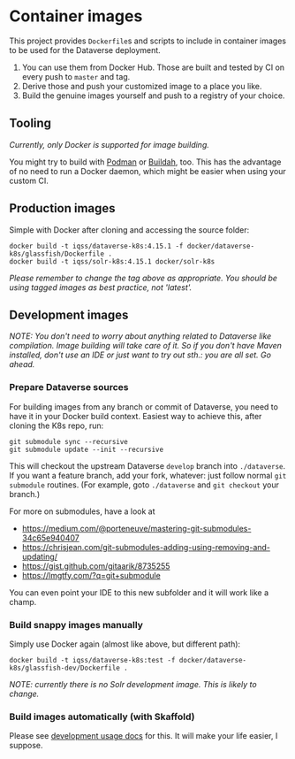 # Container images

This project provides `Dockerfile`s and scripts to include in container
images to be used for the Dataverse deployment.

1. You can use them from Docker Hub. Those are built and tested by CI on every push to `master` and tag.
2. Derive those and push your customized image to a place you like.
3. Build the genuine images yourself and push to a registry of your choice.

## Tooling

*Currently, only Docker is supported for image building.*

You might try to build with [Podman](https://podman.io) or [Buildah](https://buildah.io/), too.
This has the advantage of no need to run a Docker daemon, which might be easier
when using your custom CI.

## Production images

Simple with Docker after cloning and accessing the source folder:
```
docker build -t iqss/dataverse-k8s:4.15.1 -f docker/dataverse-k8s/glassfish/Dockerfile .
docker build -t iqss/solr-k8s:4.15.1 docker/solr-k8s
```
*Please remember to change the tag above as appropriate. You should be*
*using tagged images as best practice, not 'latest'.*

## Development images

*NOTE: You don't need to worry about anything related to Dataverse like compilation.*
*Image building will take care of it. So if you don't have Maven installed,*
*don't use an IDE or just want to try out sth.: you are all set. Go ahead.*

### Prepare Dataverse sources
For building images from any branch or commit of Dataverse, you need to have
it in your Docker build context. Easiest way to achieve this, after cloning the
K8s repo, run:

```
git submodule sync --recursive
git submodule update --init --recursive
```

This will checkout the upstream Dataverse `develop` branch into `./dataverse`.
If you want a feature branch, add your fork, whatever: just follow normal `git submodule`
routines. (For example, goto `./dataverse` and `git checkout` your branch.)

For more on submodules, have a look at
  - https://medium.com/@porteneuve/mastering-git-submodules-34c65e940407
  - https://chrisjean.com/git-submodules-adding-using-removing-and-updating/
  - https://gist.github.com/gitaarik/8735255
  - https://lmgtfy.com/?q=git+submodule

You can even point your IDE to this new subfolder and it will work like a champ.

### Build snappy images manually
Simply use Docker again (almost like above, but different path):
```
docker build -t iqss/dataverse-k8s:test -f docker/dataverse-k8s/glassfish-dev/Dockerfile .
```
*NOTE: currently there is no Solr development image. This is likely to change.*

### Build images automatically (with Skaffold)
Please see [development usage docs](rundev.md) for this. It will make your life
easier, I suppose.

